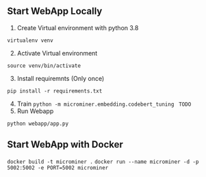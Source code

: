 
## Start WebApp Locally
1. Create Virtual environment with python 3.8 
```
virtualenv venv
```

2. Activate Virtual environment
```
source venv/bin/activate
```

3. Install requiremnts (Only once)
```
pip install -r requirements.txt
```

4. Train 
 `python -m microminer.embedding.codebert_tuning`
` TODO`
4. Run Webapp
```
python webapp/app.py
```

## Start WebApp with Docker
`docker build -t microminer .`
`docker run --name microminer -d -p 5002:5002 -e PORT=5002 microminer`


